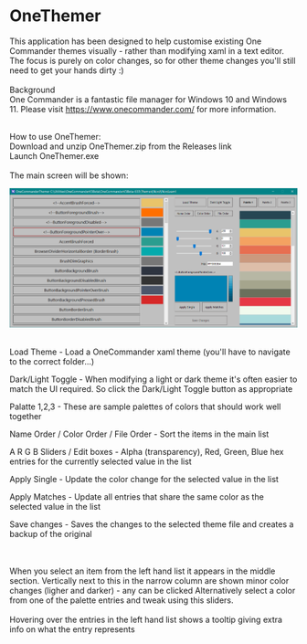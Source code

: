 # OneThemer

This application has been designed to help customise existing One Commander themes visually - rather than modifying xaml in a text editor.\
The focus is purely on color changes, so for other theme changes you'll still need to get your hands dirty :)
\
\
Background
\
One Commander is a fantastic file manager for Windows 10 and Windows 11.
Please visit https://www.onecommander.com/ for more information.



\
How to use OneThemer:  
Download and unzip OneThemer.zip from the Releases link\
Launch OneThemer.exe\
\
The main screen will be shown:

![Screenshot](screenshot.png)

\
Load Theme - Load a OneCommander xaml theme (you'll have to navigate to the correct folder...)

Dark/Light Toggle - When modifying a light or dark theme it's often easier to match the UI required. So click the Dark/Light Toggle button as appropriate

Palatte 1,2,3 - These are sample palettes of colors that should work well together

Name Order / Color Order / File Order - Sort the items in the main list

A R G B Sliders / Edit boxes - Alpha (transparency), Red, Green, Blue hex entries for the currently selected value in the list

Apply Single - Update the color change for the selected value in the list

Apply Matches - Update all entries that share the same color as the selected value in the list

Save changes - Saves the changes to the selected theme file and creates a backup of the original



\
\
When you select an item from the left hand list it appears in the middle section. 
Vertically next to this in the narrow column are shown minor color changes (ligher and darker) - any can be clicked
Alternatively select a color from one of the palette entries and tweak using this sliders.
\
\
Hovering over the entries in the left hand list shows a tooltip giving extra info on what the entry represents



